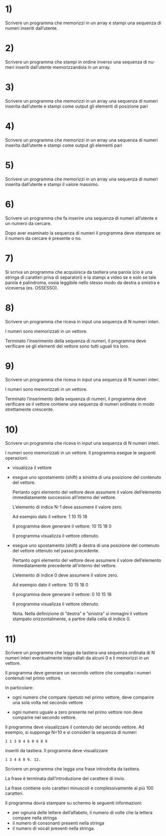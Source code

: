 # 1)
Scrivere un programma che memorizzi in un array e stampi una sequenza
di numeri inseriti dall’utente.

# 2)
Scrivere un programma che stampi in ordine inverso una sequenza di nu-
meri inseriti dall’utente memorizzandola in un array.

# 3)
Scrivere un programma che memorizzi in un array una sequenza di numeri
inserita dall’utente e stampi come output gli elementi di posizione pari

# 4) 
Scrivere un programma che memorizzi in un array una sequenza di numeri
inserita dall’utente e stampi come output gli elementi pari

# 5)
Scrivere un programma che memorizzi in un array una sequenza di numeri
inserita dall’utente e stampi il valore massimo.

# 6)
Scrivere un programma che fa inserire una sequenza di numeri all’utente
e un numero da cercare. 

Dopo aver esaminato la sequenza di numeri il programma deve stampare se il numero da cercare è presente o no.

# 7)
Si scriva un programma che acquisisca da tastiera una parola (cio è una stringa di caratteri priva di separatori) e la stampi a video se e solo se tale
parola è palindroma, ossia leggibile nello stesso modo da destra a sinistra e viceversa (es. OSSESSO).

# 8)
Scrivere un programma che riceva in input una sequenza di N numeri interi. 

I numeri sono memorizzati in un vettore.

Terminato l’inserimento della sequenza di numeri, il programma deve verificare se gli elementi del
vettore sono tutti uguali tra loro.

# 9) 
Scrivere un programma che riceva in input una sequenza di N numeri interi.

I numeri sono memorizzati in un vettore. 

Terminato l’inserimento della sequenza di numeri, il programma deve verificare se il vettore contiene una sequenza di numeri ordinata in modo strettamente 
crescente.

# 10)
Scrivere un programma che riceva in input una sequenza di N numeri interi. 

I numeri sono memorizzati in un vettore. 
Il programma esegue le seguenti operazioni:

- visualizza il vettore

- esegue uno spostamento (shift) a sinistra di una posizione del contenuto del vettore. 
  
  Pertanto ogni elemento del vettore deve assumere il valore dell’elemento immediatamente successivo all’interno del vettore. 
  
  L’elemento di indice N-1 deve assumere il valore zero.
  
  Ad esempio dato il vettore: 1 10 15 18
  
  Il programma deve generare il vettore: 10 15 18 0
  
  Il programma visualizza il vettore ottenuto.
  
- esegue uno spostamento (shift) a destra di una posizione del contenuto del vettore ottenuto nel passo precedente. 

  Pertanto ogni elemento del vettore deve assumere il valore dell’elemento immediatamente precedente all’interno del vettore. 
  
  L’elemento di indice 0 deve assumere il valore zero.
  
  Ad esempio dato il vettore: 10 15 18 0
  
  Il programma deve generare il vettore: 0 10 15 18
  
  Il programma visualizza il vettore ottenuto.
  
  Nota. Nella definizione di ”destra” e ”sinistra” si immagini il vettore stampato orizzontalmente, a partire dalla cella di indice 0.
  
# 11) 
Scrivere un programma che legga da tastiera una sequenza ordinata di N numeri interi eventualmente intervallati da alcuni 0 e li memorizzi in un
vettore. 

Il programma deve generare un secondo vettore che compatta i numeri contenuti nel primo vettore. 

In particolare:
- ogni numero che compare ripetuto nel primo vettore, deve comparire una sola volta nel secondo vettore

- ogni numero uguale a zero presente nel primo vettore non deve comparire nel secondo vettore.

Il programma deve visualizzare il contenuto del secondo vettore. 
Ad esempio, si supponga N=10 e si consideri la sequenza di numeri

    1 1 3 0 4 6 0 6 8 9 

inseriti da tastiera. 
Il programma deve visualizzare 

    1 3 4 6 8 9. 12. 

Scrivere un programma che legga una frase introdotta da tastiera.

La frase è terminata dall’introduzione del carattere di invio. 

La frase contiene solo caratteri minuscoli e complessivamente al più 100 caratteri. 

Il programma dovrà stampare su schermo le seguenti informazioni:
- per ognuna delle lettere dell’alfabeto, il numero di volte che la lettera
compare nella stringa
- il numero di consonanti presenti nella stringa
- il numero di vocali presenti nella stringa.
